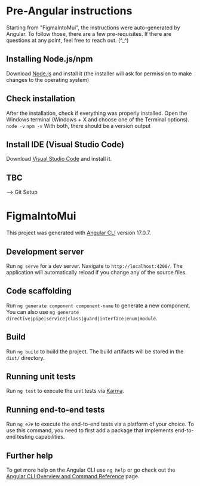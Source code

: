 # Pre-Angular instructions

Starting from "FigmaIntoMui", the instructions were auto-generated by Angular. To follow those, there are a few pre-requisites. 
If there are questions at any point, feel free to reach out. (^_^)

## Installing Node.js/npm

Download [Node.js](https://nodejs.org/en/download/) and install it (the installer will ask for permission to make changes to the operating system)

## Check installation

After the installation, check if everything was properly installed.
Open the Windows terminal (Windows + X and choose one of the Terminal options).
`node -v`
`npm -v`
With both, there should be a version output

## Install IDE (Visual Studio Code)

Download [Visual Studio Code](https://code.visualstudio.com/) and install it.

## TBC
--> Git Setup

# FigmaIntoMui

This project was generated with [Angular CLI](https://github.com/angular/angular-cli) version 17.0.7.

## Development server

Run `ng serve` for a dev server. Navigate to `http://localhost:4200/`. The application will automatically reload if you change any of the source files.

## Code scaffolding

Run `ng generate component component-name` to generate a new component. You can also use `ng generate directive|pipe|service|class|guard|interface|enum|module`.

## Build

Run `ng build` to build the project. The build artifacts will be stored in the `dist/` directory.

## Running unit tests

Run `ng test` to execute the unit tests via [Karma](https://karma-runner.github.io).

## Running end-to-end tests

Run `ng e2e` to execute the end-to-end tests via a platform of your choice. To use this command, you need to first add a package that implements end-to-end testing capabilities.

## Further help

To get more help on the Angular CLI use `ng help` or go check out the [Angular CLI Overview and Command Reference](https://angular.io/cli) page.
